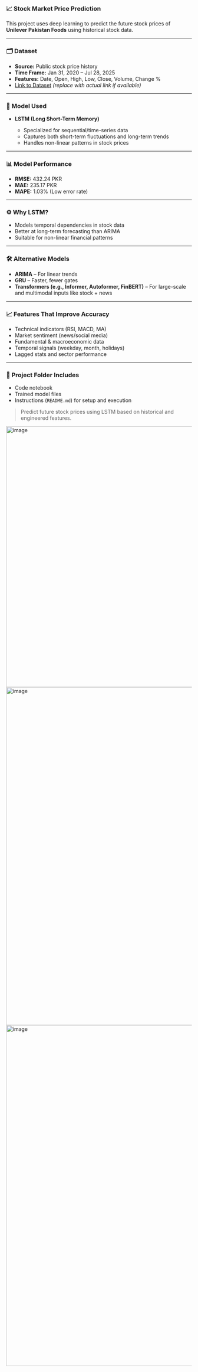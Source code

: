 
### **📈 Stock Market Price Prediction**

This project uses deep learning to predict the future stock prices of **Unilever Pakistan Foods** using historical stock data.

---

### **🗂 Dataset**

* **Source:** Public stock price history
* **Time Frame:** Jan 31, 2020 – Jul 28, 2025
* **Features:** Date, Open, High, Low, Close, Volume, Change %
* [Link to Dataset](#) *(replace with actual link if available)*

---

### **🧠 Model Used**

* **LSTM (Long Short-Term Memory)**

  * Specialized for sequential/time-series data
  * Captures both short-term fluctuations and long-term trends
  * Handles non-linear patterns in stock prices

---

### **📊 Model Performance**

* **RMSE:** 432.24 PKR
* **MAE:** 235.17 PKR
* **MAPE:** 1.03% (Low error rate)

---

### **⚙️ Why LSTM?**

* Models temporal dependencies in stock data
* Better at long-term forecasting than ARIMA
* Suitable for non-linear financial patterns

---

### **🛠 Alternative Models**

* **ARIMA** – For linear trends
* **GRU** – Faster, fewer gates
* **Transformers (e.g., Informer, Autoformer, FinBERT)** – For large-scale and multimodal inputs like stock + news

---

### **📈 Features That Improve Accuracy**

* Technical indicators (RSI, MACD, MA)
* Market sentiment (news/social media)
* Fundamental & macroeconomic data
* Temporal signals (weekday, month, holidays)
* Lagged stats and sector performance

---

### 📁 **Project Folder Includes**

* Code notebook
* Trained model files
* Instructions (`README.md`) for setup and execution

> Predict future stock prices using LSTM based on historical and engineered features.


<img width="2400" height="707" alt="image" src="https://github.com/user-attachments/assets/d8f3c82e-9c0e-4f06-bc7f-589f1b2aaa88" />

<img width="2119" height="916" alt="image" src="https://github.com/user-attachments/assets/ef4863d9-4e9e-4469-a34d-f4cb36aebaa0" />

<img width="2109" height="924" alt="image" src="https://github.com/user-attachments/assets/29061c6d-b30a-4ce8-990f-831d01315760" />



